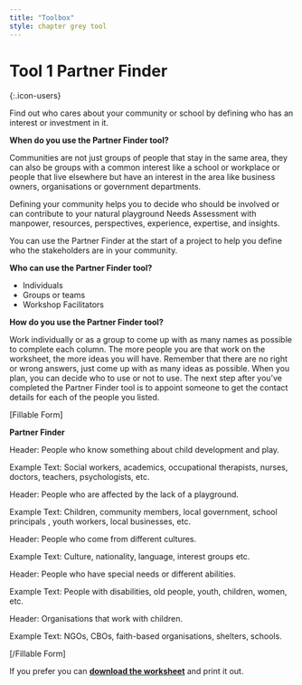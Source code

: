 ```yaml
---
title: "Toolbox"
style: chapter grey tool
---
```


# **Tool 1** Partner Finder
{:.icon-users}

Find out who cares about your community or school by defining who has an interest or investment in it.

**When do you use the Partner Finder tool?**

Communities are not just groups of people that stay in the same area, they can also be groups with a common interest like a school or workplace or people that live elsewhere but have an interest in the area like business owners, organisations or government departments.

Defining your community helps you to decide who should be involved or can contribute to your natural playground Needs Assessment with manpower, resources, perspectives, experience, expertise, and insights.

You can use the Partner Finder at the start of a project to help you define who the stakeholders are in your community.

**Who can use the Partner Finder tool?**

-   Individuals
-   Groups or teams
-   Workshop Facilitators

**How do you use the Partner Finder tool?**

Work individually or as a group to come up with as many names as possible to complete each column. The more people you are that work on the worksheet, the more ideas you will have. Remember that there are no right or wrong answers, just come up with as many ideas as possible. When you plan, you can decide who to use or not to use. The next step after you’ve completed the Partner Finder tool is to appoint someone to get the contact details for each of the people you listed.

[Fillable Form]

**Partner Finder**

Header: People who know something about child development and play.

Example Text: Social workers, academics, occupational therapists, nurses, doctors, teachers, psychologists, etc.

Header: People who are affected by the lack of a playground.

Example Text: Children, community members, local government, school principals , youth workers, local businesses, etc.

Header: People who come from different cultures.

Example Text: Culture, nationality, language, interest groups etc.

Header: People who have special needs or different abilities.

Example Text: People with disabilities, old people, youth, children, women, etc.

Header: Organisations that work with children.

Example Text: NGOs, CBOs, faith-based organisations, shelters, schools.

[/Fillable Form]

If you prefer you can [**download the worksheet**](AW-partner-finder) and print it out.

